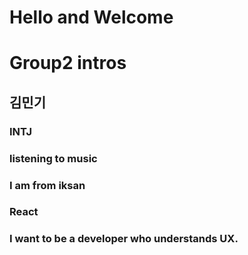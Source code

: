 # Hello and Welcome

<h1>Group2 intros</h1>
<h2> 김민기 </h2>

<h3>INTJ</h3>
<h3>listening to music</h3>
<h3>I am from iksan</h3>
<h3>React</h3>
<h3>I want to be a developer who understands UX.</h3>
